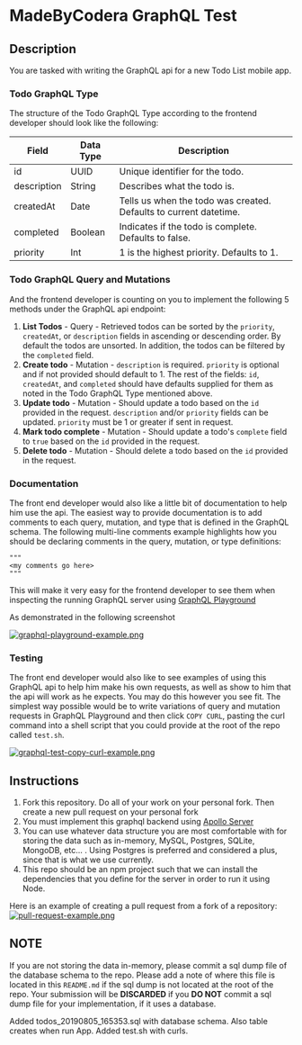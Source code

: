 # MadeByCodera GraphQL Test

## Description

You are tasked with writing the GraphQL api for a new Todo List mobile app.

### Todo GraphQL Type
The structure of the Todo GraphQL Type according to the frontend developer should look like the following:

Field        | Data Type     | Description
------------ | ------------- | -------------
id           | UUID          | Unique identifier for the todo.
description  | String        | Describes what the todo is.
createdAt    | Date          | Tells us when the todo was created. Defaults to current datetime.
completed    | Boolean       | Indicates if the todo is complete. Defaults to false.
priority     | Int           | 1 is the highest priority. Defaults to 1.

### Todo GraphQL Query and Mutations
And the frontend developer is counting on you to implement the following 5 methods under the GraphQL api endpoint:
1. **List Todos** - Query - Retrieved todos can be sorted by the `priority`, `createdAt`, or `description` fields in ascending or descending order. By default the todos are unsorted. In addition, the todos can be filtered by the `completed` field.
2. **Create todo** - Mutation - `description` is required. `priority` is optional and if not provided should default to 1. The rest of the fields: `id`, `createdAt`, and `completed` should have defaults supplied for them as noted in the Todo GraphQL Type mentioned above.
3. **Update todo** - Mutation - Should update a todo based on the `id` provided in the request. `description` and/or `priority` fields can be updated. `priority` must be 1 or greater if sent in request.
4. **Mark todo complete** - Mutation - Should update a todo's `complete` field to `true` based on the `id` provided in the request.
4. **Delete todo** - Mutation - Should delete a todo based on the `id` provided in the request.

### Documentation

The front end developer would also like a little bit of documentation to help him use the api. The easiest way to provide documentation is to add comments to each query, mutation, and type that is defined in the GraphQL schema. The following multi-line comments example highlights how you should be declaring comments in the query, mutation, or type definitions:

```
"""
<my comments go here>
"""
```

This will make it very easy for the frontend developer to see them when inspecting the running GraphQL server using [GraphQL Playground](https://www.apollographql.com/docs/apollo-server/features/graphql-playground/)

As demonstrated in the following screenshot

[![graphql-playground-example.png](https://i.postimg.cc/rw6HMzmt/graphql-playground-example.png)](https://postimg.cc/VdRgFfXY)

### Testing

The front end developer would also like to see examples of using this GraphQL api to help him make his own requests, as well as show to him that the api will work as he expects. You may do this however you see fit. The simplest way possible would be to write variations of query and mutation requests in GraphQL Playground and then click `COPY CURL`, pasting the curl command into a shell script that you could provide at the root of the repo called `test.sh`.

[![graphql-test-copy-curl-example.png](https://i.postimg.cc/8c0vxzyb/graphql-test-copy-curl-example.png)](https://postimg.cc/BP2tK4f8)

## Instructions
1. Fork this repository. Do all of your work on your personal fork. Then create a new pull request on your personal fork
2. You must implement this graphql backend using [Apollo Server](https://www.apollographql.com/docs/apollo-server/)
3. You can use whatever data structure you are most comfortable with for storing the data such as in-memory, MySQL, Postgres, SQLite, MongoDB, etc... . Using Postgres is preferred and considered a plus, since that is what we use currently.
4. This repo should be an npm project such that we can install the dependencies that you define for the server in order to run it using Node.

Here is an example of creating a pull request from a fork of a repository:
[![pull-request-example.png](https://i.postimg.cc/QCgrr53S/pull-request-example.png)](https://postimg.cc/RJ0Y7Wqn)

## NOTE
If you are not storing the data in-memory, please commit a sql dump file of the database schema to the repo. Please add a note of where this file is located in this `README.md` if the sql dump is not located at the root of the repo. Your submission will be **DISCARDED** if you **DO NOT** commit a sql dump file for your implementation, if it uses a database.

Added todos_20190805_165353.sql with database schema. Also table creates when run App.
Added test.sh with curls.